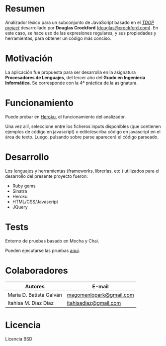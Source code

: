 # Resumen

Analizador léxico para un subconjunto de JavaScript basado en el [*TDOP project*](https://github.com/douglascrockford/TDOP) desarrollado por **Douglas Crockford** (douglas@crockford.com). En este caso, se hace uso de las expresiones regulares, y sus propiedades y herramientas, para obtener un código más conciso.


# Motivación

La aplicación fue propuesta para ser desarrolla en la asignatura **Procesadores de Lenguajes**, del tercer año del **Grado en Ingeniería Informática**. Se corresponde con la 4ª práctica de la asignatura.

# Funcionamiento

Puede probar en [Heroku](http://pl-lab04.herokuapp.com/), el funcionamiento del analizador.

Una vez allí, seleccione entre los ficheros inputs disponibles (que contienen ejemplos de código en javascript) o edite/escriba código en javascript en el área de texto. Luego, pulsando sobre parse aparecerá el código parseado.

# Desarrollo

Los lenguajes y herramientas (frameworks, librerías, etc.) utilizados para el desarrollo del presente proyecto fueron:

* Ruby gems
* Sinatra
* Heroku
* HTML/CSS/Javascript
* JQuery

# Tests

Entorno de pruebas basado en Mocha y Chai. 

Pueden ejecutarse las pruebas [aquí](http://pl-lab04.herokuapp.com/tests).




# Colaboradores

| Autores | E-mail |
| ---------- | ---------- |
| María D. Batista Galván   | magomenlopark@gmail.com  |
| Itahisa M. Díaz Díaz      | itahisadiaz@gmail.com   |


# Licencia

Licencia BSD

